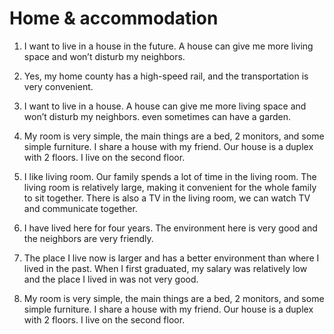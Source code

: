 # Home & accommodation

1. I want to live in a house in the future. A house can give me more living space and won’t disturb my neighbors.

2. Yes, my home county has a high-speed rail, and the transportation is very convenient.

3. I want to live in a house. A house can give me more living space and won’t disturb my neighbors. even sometimes can have a garden.

4. My room is very simple, the main things are a bed, 2 monitors, and some simple furniture. I share a house with my friend. Our house is a duplex with 2 floors. I live on the second floor.

5. I like living room. Our family spends a lot of time in the living room. The living room is relatively large, making it convenient for the whole family to sit together. There is also a TV in the living room, we can watch TV and communicate together.

6. I have lived here for four years. The environment here is very good and the neighbors are very friendly.

8. The place I live now is larger and has a better environment than where I lived in the past. When I first graduated, my salary was relatively low and the place I lived in was not very good.

10. My room is very simple, the main things are a bed, 2 monitors, and some simple furniture. I share a house with my friend. Our house is a duplex with 2 floors. I live on the second floor.
